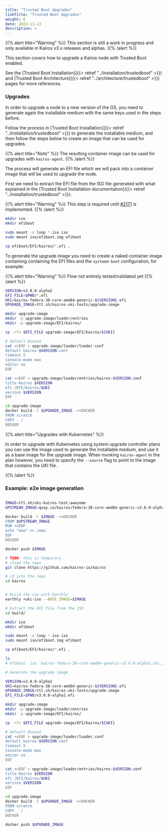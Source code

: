 ```yaml
---
title: "Trusted Boot Upgrades"
linkTitle: "Trusted Boot Upgrades"
weight: 6
date: 2022-11-13
description: >
---
```



{{% alert title="Warning" %}}
This section is still a work in progress and only available in Kairos v3.x releases and alphas.
{{% /alert %}}

This section covers how to upgrade a Kairos node with Trusted Boot enabled.

See the [Trusted Boot Installation]({{< relref "../installation/trustedboot" >}}) and [Trusted Boot Architecture]({{< relref "../architecture/trustedboot" >}}) pages for more references. 

### Upgrades

In order to upgrade a node to a new version of the OS, you need to generate again the installable medium with the same keys used in the steps before.

Follow the process in [Trusted Boot Installation]({{< relref "../installation/trustedboot" >}}) to generate the installable medium, and then follow the steps below to create an image that can be used for upgrades.

{{% alert title="Note" %}}
The resulting container image can be used for upgrades with `kairos-agent`.
{{% /alert %}}

The process will generate an EFI file which we will pack into a container image that will be used to upgrade the node.

First we need to extract the EFI file from the ISO file generated with what explained in the [Trusted Boot Installation documentation]({{< relref "../installation/trustedboot" >}}):

{{% alert title="Warning" %}}
This step is required until [#2171](https://github.com/kairos-io/kairos/issues/2171) is implemented.
{{% /alert %}}

```bash
mkdir iso
mkdir efiboot

sudo mount -o loop *.iso iso
sudo mount iso/efiboot.img efiboot 

cp efiboot/EFI/kairos/*.efi .
```

To generate the upgrade image you need to create a naked container image containing containing the EFI files and the `systemd-boot` configuration, for example:

{{% alert title="Warning" %}}
Flow not entirely tested/validated yet
{{% /alert %}}

```bash
VERSION=v3.0.0-alpha2
EFI_FILE=$PWD/*.efi 
UKI=kairos-fedora-38-core-amd64-generic-${VERSION}.efi
UPGRADE_IMAGE=ttl.sh/kairos-uki-tests/upgrade-image

mkdir upgrade-image
mkdir -p upgrade-image/loader/entries
mkdir -p upgrade-image/EFI/kairos/

cp -rfv $EFI_FILE upgrade-image/EFI/kairos/${UKI}

# default @saved
cat <<EOF > upgrade-image/loader/loader.conf
default kairos-$VERSION.conf
timeout 5
console-mode max
editor no
EOF

cat <<EOF > upgrade-image/loader/entries/kairos-$VERSION.conf
title Kairos $VERSION
efi /EFI/kairos/$UKI
version $VERSION
EOF

cd upgrade-image
docker build -t $UPGRADE_IMAGE -<<DOCKER
FROM scratch
COPY . /
DOCKER

```

{{% alert title="Upgrades with Kubernetes" %}}

In order to upgrade with Kubernetes using system upgrade controller plans you can use the image used to generate the installable medium, and use it as a base image for the upgrade image. 
When invoking `kairos-agent` in the plan however, you need to specify the `--source` flag to point to the image that contains the UKI file.

{{% /alert %}}


### Example: e2e image generation

```bash

IMAGE=ttl.sh/uki-kairos-test:awesome
UPSTREAM_IMAGE=quay.io/kairos/fedora:38-core-amd64-generic-v3.0.0-alpha1

docker build -t $IMAGE -<<DOCKER
FROM $UPSTREAM_IMAGE
RUN <<EOF
echo "wow" >> /wow
EOF
DOCKER

docker push $IMAGE

# TODO: this is temporary
# clone the repo
git clone https://github.com/kairos-io/kairos

# cd into the repo
cd kairos


# build the iso with Earthly
earthly +uki-iso --BASE_IMAGE=$IMAGE

# Extract the EFI file from the ISO
cd build/

mkdir iso
mkdir efiboot

sudo mount -o loop *.iso iso
sudo mount iso/efiboot.img efiboot 

cp efiboot/EFI/kairos/*.efi .

ls
# efiboot  iso  kairos-fedora-38-core-amd64-generic-v3.0.0-alpha1.uki.iso  v3.0.0-alpha1.efi

# Generate the upgrade image

VERSION=v3.0.0-alpha2
UKI=kairos-fedora-38-core-amd64-generic-${VERSION}.efi
UPGRADE_IMAGE=ttl.sh/kairos-uki-tests/upgrade-image
EFI_FILE=$PWD/v3.0.0-alpha1.efi 

mkdir upgrade-image
mkdir -p upgrade-image/loader/entries
mkdir -p upgrade-image/EFI/kairos/

cp -rfv $EFI_FILE upgrade-image/EFI/kairos/${UKI}

# default @saved
cat <<EOF > upgrade-image/loader/loader.conf
default kairos-$VERSION.conf
timeout 5
console-mode max
editor no
EOF

cat <<EOF > upgrade-image/loader/entries/kairos-$VERSION.conf
title Kairos $VERSION
efi /EFI/kairos/$UKI
version $VERSION
EOF

cd upgrade-image
docker build -t $UPGRADE_IMAGE -<<DOCKER
FROM scratch
COPY . /
DOCKER

docker push $UPGRADE_IMAGE
```